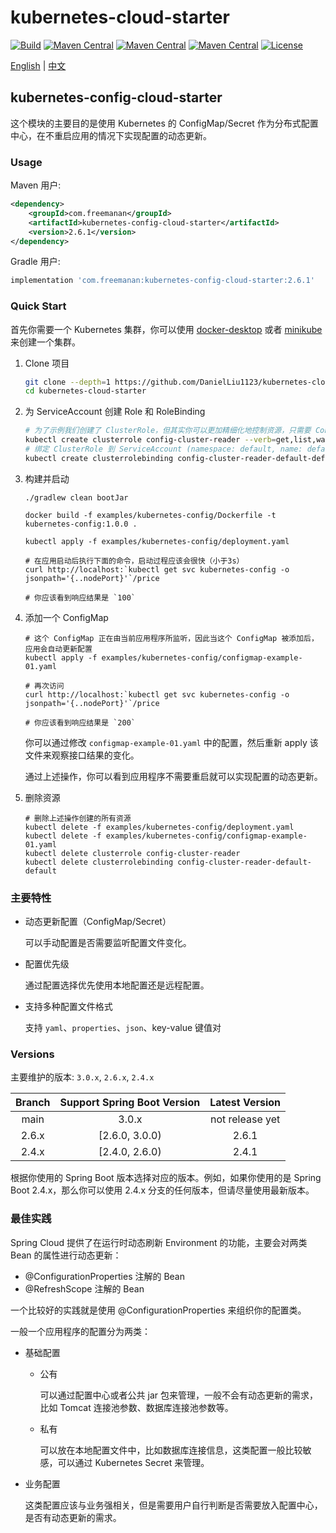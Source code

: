 # kubernetes-cloud-starter

[![Build](https://img.shields.io/github/workflow/status/DanielLiu1123/kubernetes-cloud-starter/Build/main)](https://github.com/DanielLiu1123/kubernetes-cloud-starter/actions)
[![Maven Central](https://img.shields.io/maven-central/v/com.freemanan/kubernetes-config-cloud-starter?versionPrefix=3.0)](https://search.maven.org/artifact/com.freemanan/kubernetes-config-cloud-starter)
[![Maven Central](https://img.shields.io/maven-central/v/com.freemanan/kubernetes-config-cloud-starter?versionPrefix=2.6)](https://search.maven.org/artifact/com.freemanan/kubernetes-config-cloud-starter)
[![Maven Central](https://img.shields.io/maven-central/v/com.freemanan/kubernetes-config-cloud-starter?versionPrefix=2.4)](https://search.maven.org/artifact/com.freemanan/kubernetes-config-cloud-starter)
[![License](https://img.shields.io/github/license/DanielLiu1123/kubernetes-cloud-starter)](./LICENSE)

[English](./README.md) | [中文](./README-zh-CN.md)

## kubernetes-config-cloud-starter

这个模块的主要目的是使用 Kubernetes 的 ConfigMap/Secret 作为分布式配置中心，在不重启应用的情况下实现配置的动态更新。

### Usage

Maven 用户:

```xml
<dependency>
    <groupId>com.freemanan</groupId>
    <artifactId>kubernetes-config-cloud-starter</artifactId>
    <version>2.6.1</version>
</dependency>
```

Gradle 用户:

```groovy
implementation 'com.freemanan:kubernetes-config-cloud-starter:2.6.1'
```

### Quick Start

首先你需要一个 Kubernetes 集群，你可以使用 [docker-desktop](https://www.docker.com/products/docker-desktop/)
或者 [minikube](https://minikube.sigs.k8s.io/docs/) 来创建一个集群。

1. Clone 项目

    ```bash
    git clone --depth=1 https://github.com/DanielLiu1123/kubernetes-cloud-starter.git
    cd kubernetes-cloud-starter
    ```

2. 为 ServiceAccount 创建 Role 和 RoleBinding
    ```bash
    # 为了示例我们创建了 ClusterRole，但其实你可以更加精细化地控制资源，只需要 ConfigMap/Secret 的 get,list,watch 权限
    kubectl create clusterrole config-cluster-reader --verb=get,list,watch --resource=configmaps,secrets
    # 绑定 ClusterRole 到 ServiceAccount (namespace: default, name: default)
    kubectl create clusterrolebinding config-cluster-reader-default-default --clusterrole config-cluster-reader --serviceaccount default:default
    ```

3. 构建并启动
    ```shell
    ./gradlew clean bootJar
    
    docker build -f examples/kubernetes-config/Dockerfile -t kubernetes-config:1.0.0 .
    
    kubectl apply -f examples/kubernetes-config/deployment.yaml
    ```
    ```shell
    # 在应用启动后执行下面的命令，启动过程应该会很快（小于3s）
    curl http://localhost:`kubectl get svc kubernetes-config -o jsonpath='{..nodePort}'`/price
    
    # 你应该看到响应结果是 `100`
    ```

4. 添加一个 ConfigMap
    ```shell
    # 这个 ConfigMap 正在由当前应用程序所监听，因此当这个 ConfigMap 被添加后，应用会自动更新配置
    kubectl apply -f examples/kubernetes-config/configmap-example-01.yaml
   
    # 再次访问
    curl http://localhost:`kubectl get svc kubernetes-config -o jsonpath='{..nodePort}'`/price
   
    # 你应该看到响应结果是 `200`
    ```
   你可以通过修改 `configmap-example-01.yaml` 中的配置，然后重新 apply 该文件来观察接口结果的变化。

   通过上述操作，你可以看到应用程序不需要重启就可以实现配置的动态更新。

5. 删除资源
    ```shell
    # 删除上述操作创建的所有资源
    kubectl delete -f examples/kubernetes-config/deployment.yaml
    kubectl delete -f examples/kubernetes-config/configmap-example-01.yaml
    kubectl delete clusterrole config-cluster-reader
    kubectl delete clusterrolebinding config-cluster-reader-default-default
    ```

### 主要特性

- 动态更新配置（ConfigMap/Secret）

  可以手动配置是否需要监听配置文件变化。

- 配置优先级

  通过配置选择优先使用本地配置还是远程配置。

- 支持多种配置文件格式

  支持 `yaml`、`properties`、`json`、key-value 键值对

### Versions

主要维护的版本: `3.0.x`, `2.6.x`, `2.4.x`

| Branch | Support Spring Boot Version | Latest Version  |
|:------:|:---------------------------:|:---------------:|
|  main  |            3.0.x            | not release yet |
| 2.6.x  |       [2.6.0, 3.0.0)        |      2.6.1      |
| 2.4.x  |       [2.4.0, 2.6.0)        |      2.4.1      |

根据你使用的 Spring Boot 版本选择对应的版本。例如，如果你使用的是 Spring Boot 2.4.x，那么你可以使用 2.4.x
分支的任何版本，但请尽量使用最新版本。

### 最佳实践

Spring Cloud 提供了在运行时动态刷新 Environment 的功能，主要会对两类 Bean 的属性进行动态更新：

- @ConfigurationProperties 注解的 Bean
- @RefreshScope 注解的 Bean

一个比较好的实践就是使用 @ConfigurationProperties 来组织你的配置类。

一般一个应用程序的配置分为两类：

- 基础配置

    - 公有

      可以通过配置中心或者公共 jar 包来管理，一般不会有动态更新的需求，比如 Tomcat 连接池参数、数据库连接池参数等。

    - 私有

      可以放在本地配置文件中，比如数据库连接信息，这类配置一般比较敏感，可以通过 Kubernetes Secret 来管理。

- 业务配置

  这类配置应该与业务强相关，但是需要用户自行判断是否需要放入配置中心，是否有动态更新的需求。

